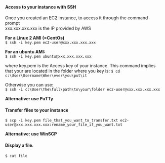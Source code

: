 #### Access to your instance with SSH

Once you created an EC2 instance, to access it through the command prompt  
xxx.xxx.xxx.xxx is the IP provided by AWS  

**For a Linux 2 AMI (=CentOs)**   
```$ ssh -i key.pem ec2-user@xxx.xxx.xxx.xxx```

**For an ubuntu AMI:**  
```$ ssh -i key.pem ubuntu@xxx.xxx.xxx.xxx```

where key.pem is the Access key of your instance. This command implies that your are located in the folder where you key is:
```$ cd c:\User\Username\Wher\ever\you\put\it```

Otherwise you can use:  
```$ ssh -i c:\User\The\full\path\to\your\folder ec2-user@xxx.xxx.xxx.xxx```

**Alternative: use PuTTy**

#### Transfer files to your instance

```$ scp -i key.pem file_that_you_want_to_transfer.txt ec2-user@xxx.xxx.xxx.xxx:rename_your_file_if_you_want.txt```

**Alternative: use WinSCP**

#### Display a file.
```$ cat file```

